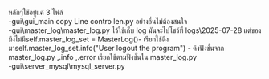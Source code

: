 หลักๆใช้อยู่แค่ 3 ไฟล์<br>
-gui\gui_main copy Line contro len.py อย่างอื่นไม่ต้องสนใจ<br>
-gui\master_log\master_log.py ไว้ใช้เก็บ log มันจะไปโชว์ที่ logs\2025-07-28 แต่ของมึงไม่มีself.master_log_set = MasterLog()- เรียกใช้ดึงมาself.master_log_set.info("User logout the program") - ดึงฟังชั่นจาก master_log.py ,.info ,.error เรียกใช้ตามฟังชั่นใน master_log.py<br>
-gui\server_mysql\mysql_server.py<br>

